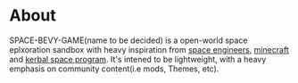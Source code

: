 # About

SPACE-BEVY-GAME(name to be decided) is a open-world space eplxoration sandbox with heavy inspiration from [space engineers](https://www.spaceengineersgame.com/), [minecraft](https://www.minecraft.net/en-us) and [kerbal space program](kerbalspaceprogram.com). It's intened to be lightweight, with a heavy emphasis on community content(i.e mods, Themes, etc).

